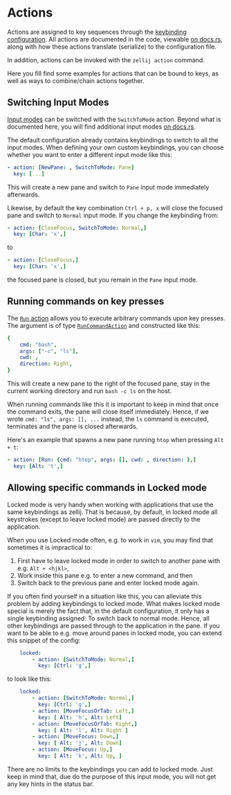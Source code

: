 # Actions

Actions are assigned to key sequences through the [keybinding
configuration](./keybindings.md). All actions are documented in the code,
viewable [on docs.rs](https://docs.rs/zellij-utils/latest/zellij_utils/input/actions/enum.Action.html),
along with how these actions translate (serialize) to the configuration file.

In addition, actions can be invoked with the `zellij action` command.

Here you fill find some examples for actions that can be bound to keys, as well
as ways to combine/chain actions together.



## Switching Input Modes

[Input modes](./keybindings-modes.md) can be switched with the `SwitchToMode`
action. Beyond what is documented here, you will find additional input modes
[on docs.rs][10].

The default configuration already contains keybindings to switch to all the
input modes. When defining your own custom keybindings, you can choose whether
you want to enter a different input mode like this:

```yaml
- action: [NewPane: , SwitchToMode: Pane]
  key: [...]
```

This will create a new pane and switch to `Pane` input mode immediately
afterwards.

Likewise, by default the key combination `Ctrl + p, x` will close the focused
pane and switch to `Normal` input mode. If you change the keybinding from:

```yaml
- action: [CloseFocus, SwitchToMode: Normal,]
  key: [Char: 'x',]
```

to

```yaml
- action: [CloseFocus,]
  key: [Char: 'x',]
```

the focused pane is closed, but you remain in the `Pane` input mode.



## Running commands on key presses

The [`Run` action][20] allows you to execute arbitrary commands upon
key presses. The argument is of type [`RunCommandAction`][21] and constructed
like this:

```yaml
{
    cmd: "bash",
    args: ["-c", "ls"],
    cwd: ,
    direction: Right,
}
```

This will create a new pane to the right of the focused pane, stay in the
current working directory and run `bash -c ls` on the host.

When running commands like this it is important to keep in mind that once the
command exits, the pane will close itself immediately. Hence, if we wrote `cmd:
"ls", args: [], ...` instead, the `ls` command is executed, terminates and the
pane is closed afterwards.

Here's an example that spawns a new pane running `htop` when pressing `Alt +
t`:

```yaml
- action: [Run: {cmd: "htop", args: [], cwd: , direction: },]
  key: [Alt: 't',]
```



## Allowing specific commands in Locked mode

Locked mode is very handy when working with applications that use the same
keybindings as zellij. That is because, by default, in locked mode all
keystrokes (except to leave locked mode) are passed directly to the
application.

When you use Locked mode often, e.g. to work in `vim`, you may find that
sometimes it is impractical to:

1. First have to leave locked mode in order to switch to another pane with e.g.
   `Alt + <hjkl>`,
2. Work inside this pane e.g. to enter a new command, and then
3. Switch back to the previous pane and enter locked mode again.

If you often find yourself in a situation like this, you can alleviate this
problem by adding keybindings to locked mode.
What makes locked mode special is merely the fact that, in the default
configuration, it only has a single keybinding assigned: To switch back to
normal mode. Hence, all other keybindings are passed through to the application
in the pane. If you want to be able to e.g. move around panes in locked mode,
you can extend this snippet of the config:

```yaml
    locked:
        - action: [SwitchToMode: Normal,]
          key: [Ctrl: 'g',]
```

to look like this:

```yaml
    locked:
        - action: [SwitchToMode: Normal,]
          key: [Ctrl: 'g',]
        - action: [MoveFocusOrTab: Left,]
          key: [ Alt: 'h', Alt: Left]
        - action: [MoveFocusOrTab: Right,]
          key: [ Alt: 'l', Alt: Right ]
        - action: [MoveFocus: Down,]
          key: [ Alt: 'j', Alt: Down]
        - action: [MoveFocus: Up,]
          key: [ Alt: 'k', Alt: Up, ]
```

There are no limits to the keybindings you can add to locked mode. Just keep in
mind that, due do the purpose of this input mode, you will not get any key
hints in the status bar.



[10]: https://docs.rs/zellij-tile/latest/zellij_tile/data/enum.InputMode.html
[20]: https://docs.rs/zellij-utils/latest/zellij_utils/input/actions/enum.Action.html#variant.Run
[21]: https://docs.rs/zellij-utils/latest/zellij_utils/input/command/struct.RunCommandAction.html
